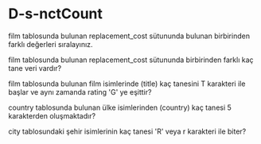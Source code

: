 # D-s-nctCount

film tablosunda bulunan replacement_cost sütununda bulunan birbirinden farklı değerleri sıralayınız.


film tablosunda bulunan replacement_cost sütununda birbirinden farklı kaç tane veri vardır?


film tablosunda bulunan film isimlerinde (title) kaç tanesini T karakteri ile başlar ve aynı zamanda rating 'G' ye eşittir?


country tablosunda bulunan ülke isimlerinden (country) kaç tanesi 5 karakterden oluşmaktadır?


city tablosundaki şehir isimlerinin kaç tanesi 'R' veya r karakteri ile biter?
